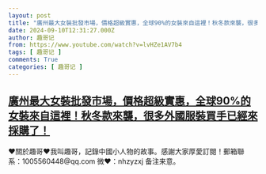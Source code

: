 ```yaml
---
layout: post
title: "廣州最大女裝批發市場，價格超級實惠，全球90%的女裝來自這裡！秋冬款來襲，很多外國服裝買手已經來採購了！"
date: 2024-09-10T12:31:27.000Z
author: 趣哥记
from: https://www.youtube.com/watch?v=lvHZe1AV7b4
tags: [ 趣哥记 ]
comments: True
categories: [ 趣哥记 ]
---
```

<!--1725971487000-->
[廣州最大女裝批發市場，價格超級實惠，全球90%的女裝來自這裡！秋冬款來襲，很多外國服裝買手已經來採購了！](https://www.youtube.com/watch?v=lvHZe1AV7b4)
------

<div>
♥關於趣哥♥我叫趣哥，記錄中國小人物的故事。感謝大家厚愛訂閱！郵箱聯系：1005560448@qq.com 微❤：nhzyzxj 备注来意。
</div>
